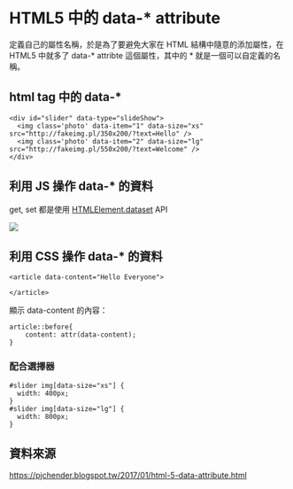 # HTML5 中的 data-* attribute

定義自己的屬性名稱，於是為了要避免大家在 HTML 結構中隨意的添加屬性，在 HTML5 中就多了 data-* attribte 這個屬性，其中的 * 就是一個可以自定義的名稱。

## html tag 中的 data-*

```htmlmixed=
<div id="slider" data-type="slideShow">
  <img class='photo' data-item="1" data-size="xs" src="http://fakeimg.pl/350x200/?text=Hello" />
  <img class='photo' data-item="2" data-size="lg" src="http://fakeimg.pl/550x200/?text=Welcome" />
</div>
```

## 利用 JS 操作 data-* 的資料

get, set 都是使用 [HTMLElement.dataset](https://developer.mozilla.org/zh-TW/docs/Web/API/HTMLElement/dataset) API

![](https://i.imgur.com/R69CDxm.png)

## 利用 CSS 操作 data-* 的資料

```htmlmixed=
<article data-content="Hello Everyone">
    
</article>
```

顯示 data-content 的內容：

```css=
article::before{
    content: attr(data-content);
}
```

### 配合選擇器

```css=
#slider img[data-size="xs"] {
  width: 400px;
}
#slider img[data-size="lg"] {
  width: 800px;
}
```

## 資料來源

https://pjchender.blogspot.tw/2017/01/html-5-data-attribute.html